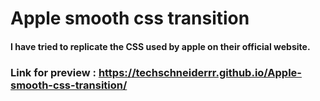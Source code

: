 # Apple smooth css transition
 #### I have tried to replicate the CSS used by apple on their official website. 


### Link for preview : https://techschneiderrr.github.io/Apple-smooth-css-transition/

